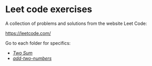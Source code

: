 # Leet code exercises

A collection of problems and solutions from the website Leet Code:

https://leetcode.com/

Go to each folder for specifics:

- [_Two Sum_][1]
- [_add-two-numbers_][2]

[1]: https://github.com/joantolos/leet-code/tree/main/two-sum
[2]: https://github.com/joantolos/kata-code-jam/tree/main/add-two-numbers